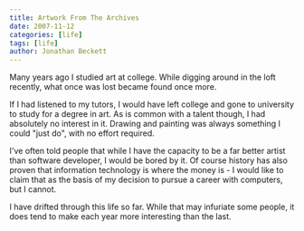 ```yaml
---
title: Artwork From The Archives
date: 2007-11-12
categories: [life]
tags: [life]
author: Jonathan Beckett
---
```


Many years ago I studied art at college. While digging around in the loft recently, what once was lost became found once more.

If I had listened to my tutors, I would have left college and gone to university to study for a degree in art. As is common with a talent though, I had absolutely no interest in it. Drawing and painting was always something I could "just do", with no effort required.

I've often told people that while I have the capacity to be a far better artist than software developer, I would be bored by it. Of course history has also proven that information technology is where the money is - I would like to claim that as the basis of my decision to pursue a career with computers, but I cannot.

I have drifted through this life so far. While that may infuriate some people, it does tend to make each year more interesting than the last.